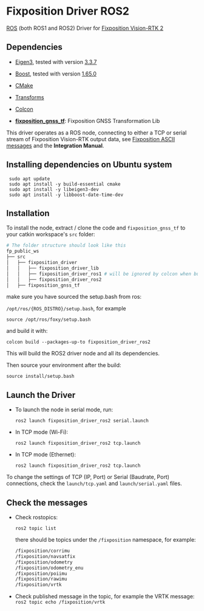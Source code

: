 # Fixposition Driver ROS2

[ROS](https://www.ros.org/) (both ROS1 and ROS2) Driver for [Fixposition Vision-RTK 2](https://www.fixposition.com/product)

## Dependencies

-  [Eigen3](https://eigen.tuxfamily.org/index.php?title=Main_Page), tested with version [3.3.7](https://gitlab.com/libeigen/eigen/-/releases/3.3.7)
-  [Boost](https://www.boost.org/), tested with version [1.65.0](https://www.boost.org/users/history/version_1_65_0.html)
-  [CMake](https://cmake.org/)
-  [Transforms](https://wiki.ros.org/tf)
-  [Colcon](https://colcon.readthedocs.io/en/released/)

-  **[fixposition_gnss_tf](https://github.com/fixposition/fixposition_gnss_tf)**: Fixposition GNSS Transformation Lib


This driver operates as a ROS node, connecting to either a TCP or serial stream of Fixposition Vision-RTK output data, see [Fixposition ASCII messages](#fixposition-ascii-messages) and the **Integration Manual**.

## Installing dependencies on Ubuntu system

```
 sudo apt update
 sudo apt install -y build-essential cmake
 sudo apt install -y libeigen3-dev
 sudo apt install -y libboost-date-time-dev 
```


## Installation

To install the node, extract / clone the code and `fixposition_gnss_tf` to your catkin workspace's `src` folder:

```bash
# The folder structure should look like this
fp_public_ws
├── src
│   ├── fixposition_driver
│   │   ├── fixposition_driver_lib
│   │   ├── fixposition_driver_ros1 # will be ignored by colcon when building for ROS2
│   │   ├── fixposition_driver_ros2
│   ├── fixposition_gnss_tf
```
make sure you have sourced the setup.bash from ros:

`/opt/ros/{ROS_DISTRO}/setup.bash`, for example

```
source /opt/ros/foxy/setup.bash
```

and build it with:

`colcon build --packages-up-to fixposition_driver_ros2`

This will build the ROS2 driver node and all its dependencies.


Then source your environment after the build:

`source install/setup.bash`

## Launch the Driver

-  To launch the node in serial mode, run:

   `ros2 launch fixposition_driver_ros2 serial.launch`

-  In TCP mode (Wi-Fi):

   `ros2 launch fixposition_driver_ros2 tcp.launch`

-  In TCP mode (Ethernet):

   `ros2 launch fixposition_driver_ros2 tcp.launch`

To change the settings of TCP (IP, Port) or Serial (Baudrate, Port) connections, check the `launch/tcp.yaml` and `launch/serial.yaml` files.

## Check the messages
- Check rostopics:

  `ros2 topic list`


   there should be topics under the `/fixposition` namespace, for example:
   ```bash
   /fixposition/corrimu
   /fixposition/navsatfix
   /fixposition/odometry
   /fixposition/odometry_enu
   /fixposition/poiimu
   /fixposition/rawimu
   /fixposition/vrtk
   ```

- Check published message in the topic, for example the VRTK message:
   `ros2 topic echo /fixposition/vrtk`
